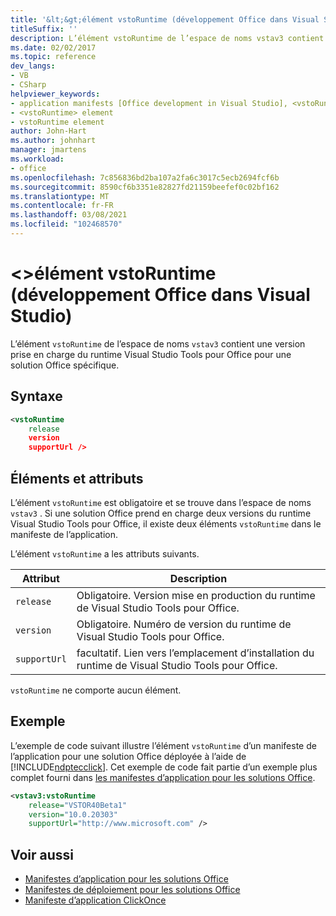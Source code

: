 ```yaml
---
title: '&lt;&gt;élément vstoRuntime (développement Office dans Visual Studio)'
titleSuffix: ''
description: L’élément vstoRuntime de l’espace de noms vstav3 contient une version prise en charge de l’Visual Studio Tools pour Office Runtime pour une solution Office spécifique.
ms.date: 02/02/2017
ms.topic: reference
dev_langs:
- VB
- CSharp
helpviewer_keywords:
- application manifests [Office development in Visual Studio], <vstoRuntime> element
- <vstoRuntime> element
- vstoRuntime element
author: John-Hart
ms.author: johnhart
manager: jmartens
ms.workload:
- office
ms.openlocfilehash: 7c856836bd2ba107a2fa6c3017c5ecb2694fcf6b
ms.sourcegitcommit: 8590cf6b3351e82827fd21159beefef0c02bf162
ms.translationtype: MT
ms.contentlocale: fr-FR
ms.lasthandoff: 03/08/2021
ms.locfileid: "102468570"
---
```

# <a name="ltvstoruntimegt-element-office-development-in-visual-studio"></a>&lt;&gt;élément vstoRuntime (développement Office dans Visual Studio)
  L’élément `vstoRuntime` de l’espace de noms `vstav3` contient une version prise en charge du runtime Visual Studio Tools pour Office pour une solution Office spécifique.

## <a name="syntax"></a>Syntaxe

```xml
<vstoRuntime
    release
    version
    supportUrl />
```

## <a name="elements-and-attributes"></a>Éléments et attributs
 L’élément `vstoRuntime` est obligatoire et se trouve dans l’espace de noms `vstav3` . Si une solution Office prend en charge deux versions du runtime Visual Studio Tools pour Office, il existe deux éléments `vstoRuntime` dans le manifeste de l’application.

 L’élément `vstoRuntime` a les attributs suivants.

|Attribut|Description|
|---------------|-----------------|
|`release`|Obligatoire. Version mise en production du runtime de Visual Studio Tools pour Office.|
|`version`|Obligatoire. Numéro de version du runtime de Visual Studio Tools pour Office.|
|`supportUrl`|facultatif. Lien vers l’emplacement d’installation du runtime de Visual Studio Tools pour Office.|

 `vstoRuntime` ne comporte aucun élément.

## <a name="example"></a>Exemple
 L’exemple de code suivant illustre l’élément `vstoRuntime` d’un manifeste de l’application pour une solution Office déployée à l’aide de [!INCLUDE[ndptecclick](../vsto/includes/ndptecclick-md.md)]. Cet exemple de code fait partie d’un exemple plus complet fourni dans [les manifestes d’application pour les solutions Office](../vsto/application-manifests-for-office-solutions.md).

```xml
<vstav3:vstoRuntime
    release="VSTOR40Beta1"
    version="10.0.20303"
    supportUrl="http://www.microsoft.com" />
```

## <a name="see-also"></a>Voir aussi

- [Manifestes d’application pour les solutions Office](../vsto/application-manifests-for-office-solutions.md)
- [Manifestes de déploiement pour les solutions Office](../vsto/deployment-manifests-for-office-solutions.md)
- [Manifeste d’application ClickOnce](../deployment/clickonce-application-manifest.md)
